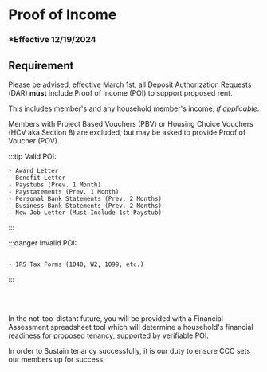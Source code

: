 # Proof of Income

### \*Effective 12/19/2024

## Requirement

Please be advised, effective March 1st, all Deposit Authorization Requests (DAR) **must** include Proof of Income (POI)
to support proposed rent.

This includes member's and any household member's income, _if applicable_.

Members with Project Based Vouchers (PBV) or Housing Choice Vouchers (HCV aka Section 8) are excluded, but may be asked
to provide Proof of Voucher (POV).

:::tip Valid POI:

```
- Award Letter
- Benefit Letter
- Paystubs (Prev. 1 Month)
- Paystatements (Prev. 1 Month)
- Personal Bank Statements (Prev. 2 Months)
- Business Bank Statements (Prev. 2 Months)
- New Job Letter (Must Include 1st Paystub)

```

:::

:::danger Invalid POI:

```

- IRS Tax Forms (1040, W2, 1099, etc.)

```

:::

<br></br>

In the not-too-distant future, you will be provided with a Financial Assessment spreadsheet tool which will
determine a household's financial readiness for proposed tenancy, supported by verifiable POI.

In order to Sustain
tenancy successfully, it is our duty to ensure CCC sets our members up for success.
